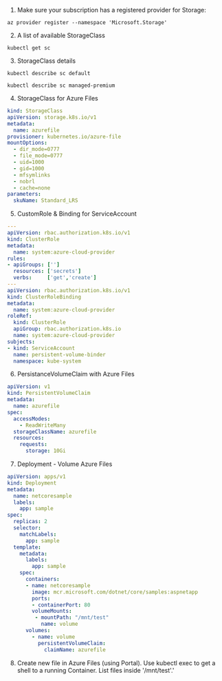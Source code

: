 
1. Make sure your subscription has a registered provider for Storage:
```
az provider register --namespace 'Microsoft.Storage'
```

2. A list of available StorageClass
```
kubectl get sc
```

3. StorageClass details 
```
kubectl describe sc default
```
```
kubectl describe sc managed-premium
```

4. StorageClass for Azure Files  
```yaml
kind: StorageClass
apiVersion: storage.k8s.io/v1
metadata:
  name: azurefile
provisioner: kubernetes.io/azure-file
mountOptions:
  - dir_mode=0777
  - file_mode=0777
  - uid=1000
  - gid=1000
  - mfsymlinks
  - nobrl
  - cache=none
parameters:
  skuName: Standard_LRS
  ```
5. CustomRole & Binding for ServiceAccount  
```yaml
---
apiVersion: rbac.authorization.k8s.io/v1
kind: ClusterRole
metadata:
  name: system:azure-cloud-provider
rules:
- apiGroups: ['']
  resources: ['secrets']
  verbs:     ['get','create']
---
apiVersion: rbac.authorization.k8s.io/v1
kind: ClusterRoleBinding
metadata:
  name: system:azure-cloud-provider
roleRef:
  kind: ClusterRole
  apiGroup: rbac.authorization.k8s.io
  name: system:azure-cloud-provider
subjects:
- kind: ServiceAccount
  name: persistent-volume-binder
  namespace: kube-system
```

6. PersistanceVolumeClaim with Azure Files  
```yaml
apiVersion: v1
kind: PersistentVolumeClaim
metadata:
  name: azurefile
spec:
  accessModes:
    - ReadWriteMany
  storageClassName: azurefile
  resources:
    requests:
      storage: 10Gi
```

7. Deployment - Volume Azure Files  
```yaml
apiVersion: apps/v1
kind: Deployment
metadata:
  name: netcoresample
  labels:
    app: sample
spec:
  replicas: 2
  selector:
    matchLabels:
      app: sample
  template:
    metadata:
      labels:
        app: sample
    spec:
      containers:
      - name: netcoresample
        image: mcr.microsoft.com/dotnet/core/samples:aspnetapp
        ports:
        - containerPort: 80
        volumeMounts:
         - mountPath: "/mnt/test"
           name: volume
      volumes:
        - name: volume
          persistentVolumeClaim:
            claimName: azurefile
```

8. Create new file in Azure Files (using Portal).
Use kubectl exec to get a shell to a running Container.
List files inside '/mnt/test'.'
